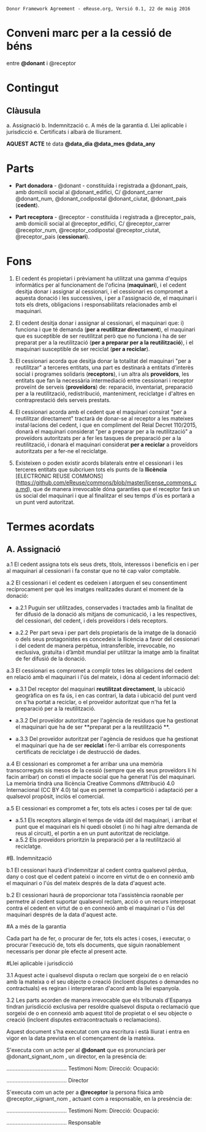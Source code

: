 ```
Donor Framework Agreement - eReuse.org, Versió 0.1, 22 de maig 2016
```

# Conveni marc per a la cessió de béns
entre **@donant** i @receptor

# Contingut
## Clàusula
a. Assignació
b. Indemnització
c. A més de la garantia
d. Llei aplicable i jurisdicció 
e. Certificats i albarà de lliurament.

**AQUEST ACTE** té data **@data_dia @data_mes @data_any**

# Parts
 * **Part donadora** - @donant - constituïda i registrada a @donant_pais, amb domicili social al @donant_edifici, C/ @donant_carrer @donant_num, @donant_codipostal @donant_ciutat, @donant_pais (**cedent**).
 
 * **Part receptora** - @receptor - constituïda i registrada a @receptor_pais, amb domicili social al @receptor_edifici, C/ @receptor_carrer @receptor_num, @receptor_codipostal @receptor_ciutat, @receptor_pais (**cessionari**).
 
# Fons

1. El cedent és propietari i prèviament ha utilitzat una gamma d'equips informàtics per al funcionament de l'oficina (**maquinari**), i el cedent desitja donar i assignar al cessionari, i el cessionari es compromet a aquesta donació i les successives, i per a l'assignació de, el maquinari i tots els drets, obligacions i responsabilitats relacionades amb el maquinari.

2. El cedent desitja donar i assignar al cessionari, el maquinari que:  i) funciona i que té demanda (**per a reutilitzar directament**), el maquinari que es suceptible de ser reutilitzat però que no funciona i ha de ser preparat per a la reutilització (**per a preparar per a la reutilització**), i el maquinari susceptible de ser reciclat (**per a reciclar**).

3. El cessionari acorda que desitja donar la totalitat del maquinari "per a reutilitzar" a terceres entitats,  una part es destinarà a entitats d’interès social i programes solidaris (**receptors**), i un altra als **proveïdors**, les entitats que fan la necessària intermediació entre cessionari i receptor proveïnt de serveis (**proveïdors**) de: reparació, inventariat, preparació per a la reutilització, redistribució, manteniment, reciclatge i d'altres en contraprestació dels serveis prestats.

4. El cessionari acorda amb el cedent que el maquinari consirat "per a reutilitzar directament" tractarà de donar-se al receptor a les mateixes instal·lacions del cedent, i que en compliment del Reial Decret 110/2015, donarà el maquinari considerat "per a preparar per a la reutilització" a proveïdors autoritzats per a fer les tasques de preparació per a la reutilització, i donarà el maquinari considerat **per a reciclar** a proveïdors autoritzats per a fer-ne el reciclatge.

5. Existeixen o poden existir acords bilaterals entre el cessionari i les terceres entitats que subcriuen tots els punts de la **llicència** [ELECTRONIC REUSE COMMONS] (https://github.com/eReuse/commons/blob/master/license_commons_ca.md), que de manera irrevocable dóna garanties que el receptor farà un ús social del maquinari i que al finalitzar el seu temps d'ús es portarà a un punt verd autoritzat.

# Termes acordats
## A. Assignació

a.1 El cedent assigna tots els seus drets, títols, interessos i beneficis en i per al maquinari al cessionari i fa constar que no té cap valor comptable.

a.2 El cessionari i el cedent es cedeixen i atorguen el seu consentiment recíprocament per què les imatges realitzades durant el moment de la donació:

 - a.2.1 Puguin ser utilitzades, conservades i tractades amb la finalitat de fer difusió de la donació als mitjans de comunicació, i a les respectives, del cessionari, del cedent, i dels proveïdors i dels receptors. 

 - a.2.2 Per part seva i per part dels propietaris de la imatge de la donació o dels seus protagonistes es concedeix la llicència a favor del cessionari i del cedent de manera perpètua, intransferible, irrevocable, no exclusiva, gratuïta i d’àmbit mundial per utilitzar la imatge amb la finalitat de fer difusió de la donació.

a.3 El cessionari es compromet a complir totes les obligacions del cedent en relació amb el maquinari i l'ús del mateix, i dóna al cedent informació del: 

 - a.3.1 Del receptor del maquinari **reutilitzat directament**, la ubicació geogràfica on es fa ús, i en cas contrari, la data i ubicació del punt verd on s'ha portat a reciclar, o el proveïdor autoritzat que n'ha fet la preparació per a la reutilització.
 
 - a.3.2 Del proveïdor autoritzat per l'agència de residuos que ha gestionat el maquinari que ha de ser **preparat per a la reutilització **.

 - a.3.3 Del proveïdor autoritzat per l'agència de residuos que ha gestionat el maquinari que ha de ser **reciclat** i fer-li arribar els corresponents certificats de reciclatge i de destrucció de dades.

a.4 El cessionari es compromet a fer arribar una una memòria transcorreguts sis mesos de la cessió (sempre que els seus proveïdors li hi facin arribar) on consti el impacte social que ha generat l'ús del maquinari. La memòria tindrà una llicència Creative Commons d’Attribució 4.0 Internacional (CC BY 4.0) tal que es permet la compartició i adaptació per a qualsevol propòsit, inclòs el comercial. 

a.5 El cessionari es compromet a fer, tots els actes i coses per tal de que:

 - a.5.1 Els receptors allargin el temps de vida útil del maquinari, i arribat el punt que el maquinari els hi quedi obsolet  (i no hi hagi altre demanda de reus al circuit), el portin a en un punt autoritzat de reciclatge.
 - a.5.2 Els proveïdors prioritzin la preparació per a la reutilització al reciclatge.

#B. Indemnització

b.1 El cessionari haurà d'indemnitzar al cedent contra qualsevol pèrdua, dany o cost que el cedent pateixi o incorre en virtut de o en connexió amb el maquinari o l'ús del mateix després de la data d'aquest acte.

b.2 El cessionari haurà de proporcionar tota l'assistència raonable per permetre al cedent suportar qualsevol reclam, acció o un recurs interposat contra el cedent en virtut de o en connexió amb el maquinari o l'ús del maquinari després de la data d'aquest acte.

#A a més de la garantia

Cada part ha de fer, o procurar de fer, tots els actes i coses, i executar, o procurar l'execució de, tots els documents, que siguin raonablement necessaris per donar ple efecte al present acte.

#Llei aplicable i jurisdicció

3.1 Aquest acte i qualsevol disputa o reclam que sorgeixi de o en relació amb la mateixa o el seu objecte o creació (incloent disputes o demandes no contractuals) es regiran i interpretaran d'acord amb la llei espanyola.

3.2 Les parts acorden de manera irrevocable que els tribunals d'Espanya tindran jurisdicció exclusiva per resoldre qualsevol disputa o reclamació que sorgeixi de o en connexió amb aquest títol de propietat o el seu objecte o creació (incloent disputes extracontractuals o reclamacions).

Aquest document s'ha executat com una escritura i està lliurat i entra en vigor en la data prevista en el començament de la mateixa.

S'executa com un acte per al **@donant** que es pronunciarà per @donant_signant_nom , un director, en la presència de:
 
 
.......................................
Testimoni
Nom: 
Direcció:
Ocupació:


.......................................
Director
 
 
S'executa com un acte per a **@receptor** la persona física amb @receptor_signant_nom , actuant com a responsable, en la presència de:
 
 
.......................................
Testimoni
Nom: 
Direcció:
Ocupació: 


.......................................
Responsable
 
